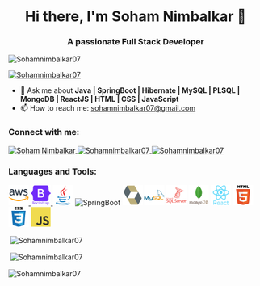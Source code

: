 <h1 align="center">Hi there, I'm Soham Nimbalkar 👋</h1>
<h3 align="center">A passionate Full Stack Developer</h3>

<p align="left"> <img src="https://komarev.com/ghpvc/?username=Sohamnimbalkar07&label=Profile%20views&color=0e75b6&style=flat" alt="Sohamnimbalkar07" /> </p>

<p align="left"> <a href="https://github.com/ryo-ma/github-profile-trophy"><img src="https://github-profile-trophy.vercel.app/?username=Sohamnimbalkar07" alt="Sohamnimbalkar07" /></a> </p>

- 💬 Ask me about **Java | SpringBoot | Hibernate | MySQL | PLSQL | MongoDB | ReactJS | HTML | CSS | JavaScript**
- 📫 How to reach me: [sohamnimbalkar07@gmail.com](mailto:sohamnimbalkar07@gmail.com)

<h3 align="left">Connect with me:</h3>
<p align="left">
  <a href="https://linkedin.com/in/soham-nimbalkar-3b257027a" target="blank">
    <img align="center" src="https://raw.githubusercontent.com/rahuldkjain/github-profile-readme-generator/master/src/images/icons/Social/linked-in-alt.svg" alt="Soham Nimbalkar" height="30" width="40" />
  </a>
  <a href="https://leetcode.com/Soham__n/" target="blank">
    <img align="center" src="https://raw.githubusercontent.com/rahuldkjain/github-profile-readme-generator/master/src/images/icons/Social/leet-code.svg" alt="Sohamnimbalkar07" height="30" width="40" />
  </a>
  <a href="https://auth.geeksforgeeks.org/user/sohamnimbalkar07" target="blank">
    <img align="center" src="https://img.icons8.com/color/48/000000/geeksforgeeks.png" alt="Sohamnimbalkar07" height="30" width="40" />
  </a>
</p>

<h3 align="left">Languages and Tools:</h3>
<p align="left">
  <a href="https://aws.amazon.com" target="_blank" rel="noreferrer">
    <img src="https://raw.githubusercontent.com/devicons/devicon/master/icons/amazonwebservices/amazonwebservices-original-wordmark.svg" alt="AWS" width="40" height="40"/>
  </a>
  <a href="https://getbootstrap.com" target="_blank" rel="noreferrer">
    <img src="https://raw.githubusercontent.com/devicons/devicon/master/icons/bootstrap/bootstrap-plain-wordmark.svg" alt="Bootstrap" width="40" height="40"/>
  </a>
  <!-- Add more icons for your skills and technologies -->
  <img src="https://raw.githubusercontent.com/devicons/devicon/master/icons/java/java-original.svg" alt="Java" width="40" height="40"/>
  <img src="https://raw.githubusercontent.com/devicons/devicon/master/icons/springio/springio-icon.svg" alt="SpringBoot" width="40" height="40"/>
  <img src="https://raw.githubusercontent.com/devicons/devicon/master/icons/hibernate/hibernate-original.svg" alt="Hibernate" width="40" height="40"/>
  <img src="https://raw.githubusercontent.com/devicons/devicon/master/icons/mysql/mysql-original-wordmark.svg" alt="MySQL" width="40" height="40"/>
  <img src="https://raw.githubusercontent.com/devicons/devicon/master/icons/microsoftsqlserver/microsoftsqlserver-plain-wordmark.svg" alt="PLSQL" width="40" height="40"/>
  <img src="https://raw.githubusercontent.com/devicons/devicon/master/icons/mongodb/mongodb-original-wordmark.svg" alt="MongoDB" width="40" height="40"/>
  <img src="https://raw.githubusercontent.com/devicons/devicon/master/icons/react/react-original-wordmark.svg" alt="ReactJS" width="40" height="40"/>
  <img src="https://raw.githubusercontent.com/devicons/devicon/master/icons/html5/html5-original-wordmark.svg" alt="HTML" width="40" height="40"/>
  <img src="https://raw.githubusercontent.com/devicons/devicon/master/icons/css3/css3-original-wordmark.svg" alt="CSS" width="40" height="40"/>
  <img src="https://raw.githubusercontent.com/devicons/devicon/master/icons/javascript/javascript-original.svg" alt="JavaScript" width="40" height="40"/>
</p>

<!-- GitHub Stats and Most Used Language Section -->
<p>&nbsp;<img align="center" src="https://github-readme-stats.vercel.app/api?username=Sohamnimbalkar07&show_icons=true&locale=en" alt="Sohamnimbalkar07" /></p>

<p>&nbsp;<img align="center" src="https://github-readme-stats.vercel.app/api/top-langs?username=Sohamnimbalkar07&show_icons=true&locale=en&layout=compact" alt="Sohamnimbalkar07" /></p>

<p><img align="center" src="https://github-readme-streak-stats.herokuapp.com/?user=Sohamnimbalkar07&" alt="Sohamnimbalkar07" /></p>
